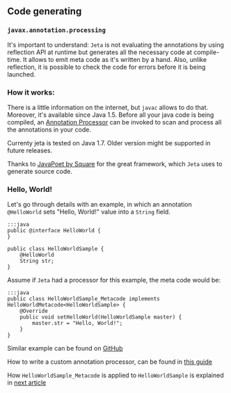 <div class="page-header">
  <h2>Code generating</h2>
</div>

### `javax.annotation.processing`

It's important to understand: `Jeta` is not evaluating the annotations by using reflection API at runtime but generates all the necessary code at compile-time. It allows to emit meta code as it's written by a hand. Also, unlike reflection, it is possible to check the code for errors before it is being launched.


### How it works:
There is a little information on the internet, but `javac` allows to do that. Moreover, it's available since   Java <span class="label label-info">1.5</span>. Before all your java code is being compiled, an [Annotation Processor](https://docs.oracle.com/javase/7/docs/api/javax/annotation/processing/Processor.html) can be invoked to scan and process all the annotations in your code.

<div class="alert alert-warning" role="alert">
    Currenty jeta is tested on Java 1.7. Older version might be supported in future releases.
</div>

<span class="label label-success">Thanks to</span> [JavaPoet by Square](https://github.com/square/javapoet) for the great framework, which `Jeta` uses to generate source code.

### Hello, World!
Let's go through details with an example, in which an annotation `@HelloWorld` sets "Hello, World!" value into a `String` field.

    :::java
    public @interface HelloWorld {
    }

    public class HelloWorldSample {
        @HelloWorld
        String str;
    }

Assume if `Jeta` had a processor for this example, the meta code would be:

    :::java
    public class HelloWorldSample_Metacode implements HelloWorldMetacode<HelloWorldSample> {
        @Override
        public void setHelloWorld(HelloWorldSample master) {
            master.str = "Hello, World!";
        }
    }

Similar example can be found on [GitHub](https://github.com/brooth/jeta-samples)

How to write a custom annotation processor, can be found in [this guide](/guide/custom-processor)

How `HelloWorldSample_Metacode` is applied to `HelloWorldSample` is explained in [next article](/guide/at-runtime)


